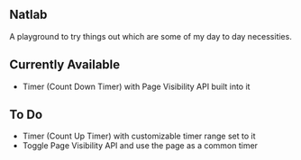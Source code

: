 ## Natlab

A playground to try things out which are some of my day to day necessities.

## Currently Available
* Timer (Count Down Timer) with Page Visibility API built into it

## To Do
* Timer (Count Up Timer) with customizable timer range set to it
* Toggle Page Visibility API and use the page as a common timer
